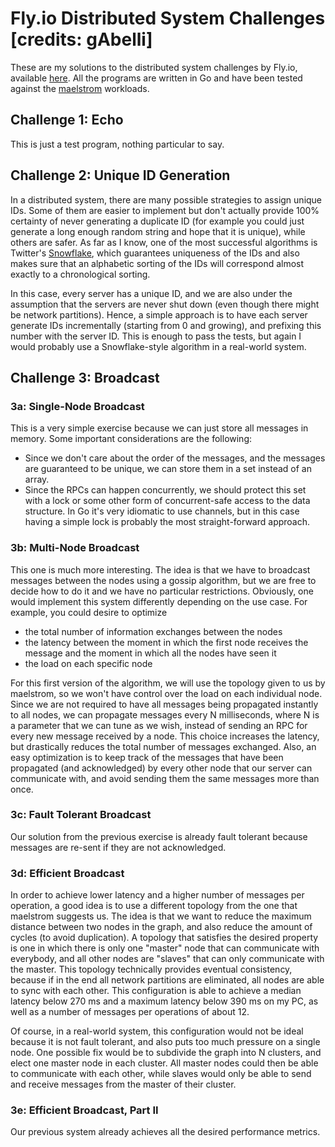 # Fly.io Distributed System Challenges [credits: gAbelli]

These are my solutions to the distributed system challenges by Fly.io, available [here](https://fly.io/dist-sys/).
All the programs are written in Go and have been tested against the [maelstrom](https://github.com/jepsen-io/maelstrom) workloads.

## Challenge 1: Echo

This is just a test program, nothing particular to say.

## Challenge 2: Unique ID Generation

In a distributed system, there are many possible strategies to assign unique IDs. Some of them are easier to implement but don't actually provide 100% certainty of never generating a duplicate ID (for example you could just generate a long enough random string and hope that it is unique), while others are safer.
As far as I know, one of the most successful algorithms is Twitter's [Snowflake](https://developer.twitter.com/en/docs/twitter-ids), which guarantees uniqueness of the IDs and also makes sure that an alphabetic sorting of the IDs will correspond almost exactly to a chronological sorting.

In this case, every server has a unique ID, and we are also under the assumption that the servers are never shut down (even though there might be network partitions). Hence, a simple approach is to have each server generate IDs incrementally (starting from 0 and growing), and prefixing this number with the server ID. This is enough to pass the tests, but again I would probably use a Snowflake-style algorithm in a real-world system.

## Challenge 3: Broadcast

### 3a: Single-Node Broadcast

This is a very simple exercise because we can just store all messages in memory. Some important considerations are the following:

- Since we don't care about the order of the messages, and the messages are guaranteed to be unique, we can store them in a set instead of an array.
- Since the RPCs can happen concurrently, we should protect this set with a lock or some other form of concurrent-safe access to the data structure. In Go it's very idiomatic to use channels, but in this case having a simple lock is probably the most straight-forward approach.

### 3b: Multi-Node Broadcast

This one is much more interesting. The idea is that we have to broadcast messages between the nodes using a gossip algorithm, but we are free to decide how to do it and we have no particular restrictions.
Obviously, one would implement this system differently depending on the use case. For example, you could desire to optimize

- the total number of information exchanges between the nodes
- the latency between the moment in which the first node receives the message and the moment in which all the nodes have seen it
- the load on each specific node

For this first version of the algorithm, we will use the topology given to us by maelstrom, so we won't have control over the load on each individual node. Since we are not required to have all messages being propagated instantly to all nodes, we can propagate messages every N milliseconds, where N is a parameter that we can tune as we wish, instead of sending an RPC for every new message received by a node. This choice increases the latency, but drastically reduces the total number of messages exchanged.
Also, an easy optimization is to keep track of the messages that have been propagated (and acknowledged) by every other node that our server can communicate with, and avoid sending them the same messages more than once.

### 3c: Fault Tolerant Broadcast

Our solution from the previous exercise is already fault tolerant because messages are re-sent if they are not acknowledged.

### 3d: Efficient Broadcast

In order to achieve lower latency and a higher number of messages per operation, a good idea is to use a different topology from the one that maelstrom suggests us. The idea is that we want to reduce the maximum distance between two nodes in the graph, and also reduce the amount of cycles (to avoid duplication). A topology that satisfies the desired property is one in which there is only one "master" node that can communicate with everybody, and all other nodes are "slaves" that can only communicate with the master. This topology technically provides eventual consistency, because if in the end all network partitions are eliminated, all nodes are able to sync with each other.
This configuration is able to achieve a median latency below 270 ms and a maximum latency below 390 ms on my PC, as well as a number of messages per operations of about 12.

Of course, in a real-world system, this configuration would not be ideal because it is not fault tolerant, and also puts too much pressure on a single node. One possible fix would be to subdivide the graph into N clusters, and elect one master node in each cluster. All master nodes could then be able to communicate with each other, while slaves would only be able to send and receive messages from the master of their cluster.

### 3e: Efficient Broadcast, Part II

Our previous system already achieves all the desired performance metrics.